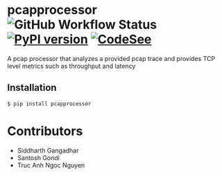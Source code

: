 # pcapprocessor ![GitHub Workflow Status](https://img.shields.io/github/actions/workflow/status/lordlabakdas/pcapprocessor/python-app.yml) [![PyPI version](https://badge.fury.io/py/pcapprocessor.svg)](https://badge.fury.io/py/pcapprocessor) [![CodeSee](https://github.com/lordlabakdas/pcapprocessor/actions/workflows/codesee-arch-diagram.yml/badge.svg)](https://github.com/lordlabakdas/pcapprocessor/actions/workflows/codesee-arch-diagram.yml)
A pcap processor that analyzes a provided pcap trace and provides TCP level metrics such as throughput and latency

## Installation

```console
$ pip install pcapprocessor
```

# Contributors
- Siddharth Gangadhar
- Santosh Gondi
- Truc Anh Ngoc Nguyen
